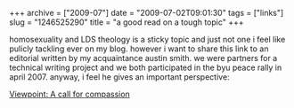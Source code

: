 +++
archive = ["2009-07"]
date = "2009-07-02T09:01:30"
tags = ["links"]
slug = "1246525290"
title = "a good read on a tough topic"
+++

homosexuality and LDS theology is a sticky topic and just not one i feel
like pulicly tackling ever on my blog. however i want to share this link
to an editorial written by my acquaintance austin smith. we were partners
for a technical writing project and we both participated in the byu peace
rally in april 2007. anyway, i feel he gives an important perspective:

[Viewpoint: A call for compassion][1]

[1]: http://universe.byu.edu/node/816

